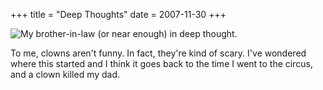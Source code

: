 +++
title = "Deep Thoughts"
date = 2007-11-30
+++

![My brother-in-law (or near enough) in deep thought.](http://www.aphoenix.ca/photoblog/photos/2007/DeepThoughts.jpg "If you ever drop your keys into a river of molten lava, let 'em go, because, man, they're gone.")

To me, clowns aren't funny. In fact, they're kind of scary. I've wondered where this started and I think it goes back to the time I went to the circus, and a clown killed my dad.
